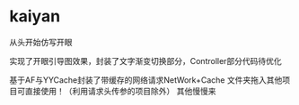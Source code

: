# kaiyan
从头开始仿写开眼

实现了开眼引导图效果，封装了文字渐变切换部分，Controller部分代码待优化

基于AF与YYCache封装了带缓存的网络请求NetWork+Cache 文件夹拖入其他项目可直接使用！（利用请求头传参的项目除外）
其他慢慢来
